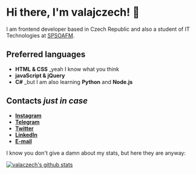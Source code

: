 # Hi there, I'm valajczech! 👋

I am frontend developer based in Czech Republic and also a student of IT Technologies at [SPSOAFM](https://www.spsoafm.cz/).

## Preferred languages
  - **HTML & CSS** _yeah I know what you think
  - **javaScript & jQuery**
  - **C#**
  _but I am also learning **Python** and  **Node.js**

## Contacts _just in case_
  - **[Instagram](https://www.instagram.com/valaj_/)**
  - **[Telegram](https://t.me/valajczech)**
  - **[Twitter](https://twitter.com/valaj_)**
  - **[LinkedIn](https://www.linkedin.com/in/ji%C5%99%C3%AD-vala-b7261b1ab/)**
  - **[E-mail](mailto:jiri.vala11@gmail.com)**


I know you don't give a damn about my stats, but here they are anyway:

[![valaczech's github stats](https://github-readme-stats.vercel.app/api?username=valajczech)](https://github.com/anuraghazra/github-readme-stats)
